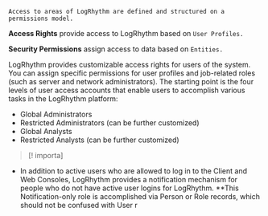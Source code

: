 
```
Access to areas of LogRhythm are defined and structured on a permissions model.
```


**Access Rights** provide access to LogRhythm based on `User Profiles.`

**Security Permissions** assign access to data based on `Entities.`


LogRhythm provides customizable access rights for users of the system. You can assign specific permissions for user profiles and job-related roles (such as server and network administrators). The starting point is the four levels of user access accounts that enable users to accomplish various tasks in the LogRhythm platform:

- Global Administrators 
- Restricted Administrators (can be further customized)
- Global Analysts 
- Restricted Analysts (can be further customized)

>[! importa]
* In addition to active users who are allowed to log in to the Client and Web Consoles, LogRhythm provides a notification mechanism for people who do not have active user logins for LogRhythm. **This Notification-only role is accomplished via Person or Role records, which should not be confused with User r